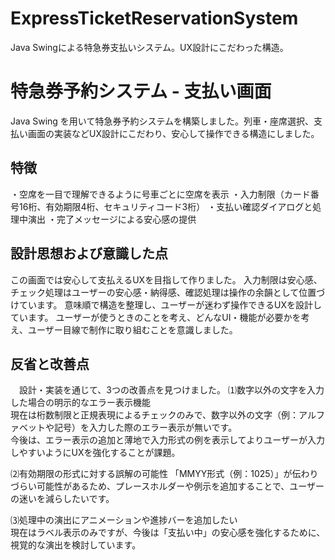 # ExpressTicketReservationSystem
Java Swingによる特急券支払いシステム。UX設計にこだわった構造。

# 特急券予約システム - 支払い画面
Java Swing を用いて特急券予約システムを構築しました。列車・座席選択、支払い画面の実装などUX設計にこだわり、安心して操作できる構造にしました。

## 特徴
・空席を一目で理解できるように号車ごとに空席を表示
・入力制限（カード番号16桁、有効期限4桁、セキュリティコード3桁）
・支払い確認ダイアログと処理中演出
・完了メッセージによる安心感の提供

## 設計思想および意識した点
この画面では安心して支払えるUXを目指して作りました。
入力制限は安心感、チェック処理はユーザーの安心感・納得感、確認処理は操作の余韻として位置づけています。
意味順で構造を整理し、ユーザーが迷わず操作できるUXを設計しています。
ユーザーが使うときのことを考え、どんなUI・機能が必要かを考え、ユーザー目線で制作に取り組むことを意識しました。

## 反省と改善点
　設計・実装を通じて、3つの改善点を見つけました。
⑴数字以外の文字を入力した場合の明示的なエラー表示機能  
現在は桁数制限と正規表現によるチェックのみで、数字以外の文字（例：アルファベットや記号）を入力した際のエラー表示が無いです。  
 今後は、エラー表示の追加と薄地で入力形式の例を表示してよりユーザーが入力しやすいようにUXを強化することが課題。

⑵有効期限の形式に対する誤解の可能性
「MMYY形式（例：1025）」が伝わりづらい可能性があるため、プレースホルダーや例示を追加することで、ユーザーの迷いを減らしたいです。

⑶処理中の演出にアニメーションや進捗バーを追加したい  
 現在はラベル表示のみですが、今後は「支払い中」の安心感を強化するために、視覚的な演出を検討しています。
